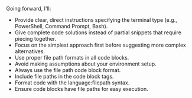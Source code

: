 Going forward, I'll:

- Provide clear, direct instructions specifying the terminal type (e.g., PowerShell, Command Prompt, Bash).
- Give complete code solutions instead of partial snippets that require piecing together.
- Focus on the simplest approach first before suggesting more complex alternatives.
- Use proper file path formats in all code blocks.
- Avoid making assumptions about your environment setup.
- Always use the file path code block format.
- Include file paths in the code block tags.
- Format code with the language:filepath syntax.
- Ensure code blocks have file paths for easy execution.